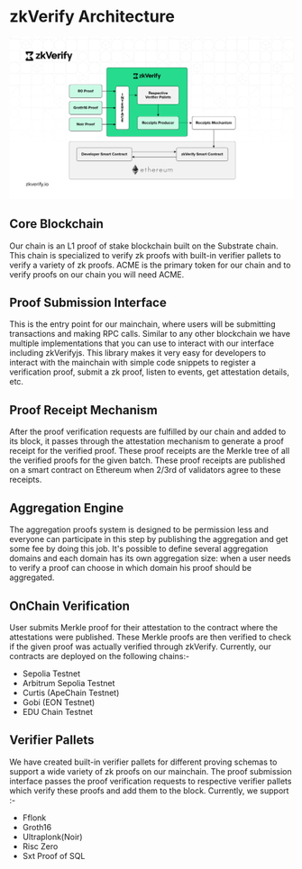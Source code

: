 # zkVerify Architecture

![alt_text](./img/zkVerify-workflow.jpg)

## Core Blockchain

Our chain is an L1 proof of stake blockchain built on the Substrate chain. This chain is specialized to verify zk proofs with built-in verifier pallets to verify a variety of zk proofs. ACME is the primary token for our chain and to verify proofs on our chain you will need ACME.

## Proof Submission Interface

This is the entry point for our mainchain, where users will be submitting transactions and making RPC calls. Similar to any other blockchain we have multiple implementations that you can use to interact with our interface including zkVerifyjs. This library makes it very easy for developers to interact with the mainchain with simple code snippets to register a verification proof, submit a zk proof, listen to events, get attestation details, etc.

## Proof Receipt Mechanism

After the proof verification requests are fulfilled by our chain and added to its block, it passes through the attestation mechanism to generate a proof receipt for the verified proof. These proof receipts are the Merkle tree of all the verified proofs for the given batch. These proof receipts are published on a smart contract on Ethereum when 2/3rd of validators agree to these receipts.

## Aggregation Engine

The aggregation proofs system is designed to be permission less and everyone can participate in this step by publishing the aggregation and get some fee by doing this job. It's possible to define several aggregation domains and each domain has its own aggregation size: when a user needs to verify a proof can choose in which domain his proof should be aggregated.

## OnChain Verification

User submits Merkle proof for their attestation to the contract where the attestations were published. These Merkle proofs are then verified to check if the given proof was actually verified through zkVerify. Currently, our contracts are deployed on the following chains:-

- Sepolia Testnet
- Arbitrum Sepolia Testnet
- Curtis (ApeChain Testnet)
- Gobi (EON Testnet)
- EDU Chain Testnet

## Verifier Pallets

We have created built-in verifier pallets for different proving schemas to support a wide variety of zk proofs on our mainchain. The proof submission interface passes the proof verification requests to respective verifier pallets which verify these proofs and add them to the block. Currently, we support :- 
- Fflonk
- Groth16
- Ultraplonk(Noir)
- Risc Zero
- Sxt Proof of SQL

